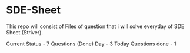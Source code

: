 # SDE-Sheet

This repo will consist of Files of question that i will solve everyday of SDE Sheet (Striver).

Current Status - 7 Questions (Done)
Day - 3
Today Questions done - 1
